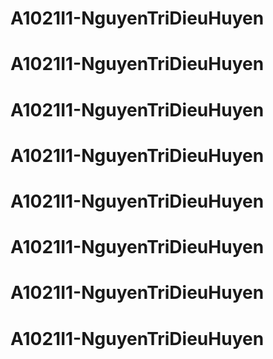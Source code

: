 # A1021I1-NguyenTriDieuHuyen
# A1021I1-NguyenTriDieuHuyen
# A1021I1-NguyenTriDieuHuyen
# A1021I1-NguyenTriDieuHuyen
# A1021I1-NguyenTriDieuHuyen
# A1021I1-NguyenTriDieuHuyen
# A1021I1-NguyenTriDieuHuyen
# A1021I1-NguyenTriDieuHuyen
